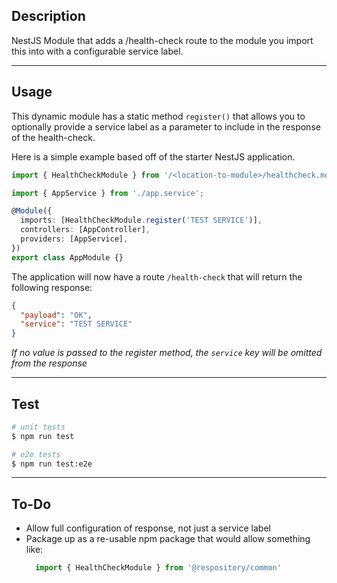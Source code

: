 ## Description

NestJS Module that adds a /health-check route to the module you import this into with a configurable service label.

---

## Usage

This dynamic module has a static method `register()` that allows you to optionally provide a service label as a parameter to include in the response of the health-check.

Here is a simple example based off of the starter NestJS application.

```typescript
import { HealthCheckModule } from '/<location-to-module>/healthcheck.module';

import { AppService } from './app.service';

@Module({
  imports: [HealthCheckModule.register('TEST SERVICE')],
  controllers: [AppController],
  providers: [AppService],
})
export class AppModule {}
```

The application will now have a route `/health-check` that will return the following response:

```json
{
  "payload": "OK",
  "service": "TEST SERVICE"
}
```

*If no value is passed to the register method, the `service` key will be omitted from the response*

---

## Test

```bash
# unit tests
$ npm run test

# e2e tests
$ npm run test:e2e
```

---

## To-Do
- Allow full configuration of response, not just a service label
- Package up as a re-usable npm package that would allow something like:
  ```javascript
    import { HealthCheckModule } from '@respository/common'
  ```
